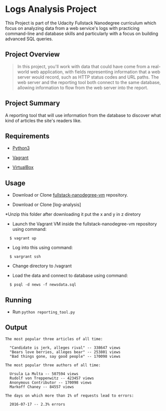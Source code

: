 # Logs Analysis Project

This Project is part of the Udacity Fullstack Nanodegree curriculum which focus on analyzing data from a web service's logs with practicing command-line and database skills and particularly with a focus on building advanced SQL queries.

## Project Overview
>In this project, you'll work with data that could have come from a real-world web application, with fields representing information that a web server would record, such as HTTP status codes and URL paths. The web server and the reporting tool both connect to the same database, allowing information to flow from the web server into the report.

## Project Summary
A reporting tool that will use information from the database to discover what kind of articles the site's readers like.

## Requirements

  * [Python3](https://www.python.org/)

  * [Vagrant](https://www.vagrantup.com/)

  * [VirtualBox](https://www.virtualbox.org/)


## Usage

  * Download or Clone [fullstack-nanodegree-vm](https://github.com/udacity/fullstack-nanodegree-vm) repository.

  * Download or Clone [log-analysis]

  *Unzip this folder after downloading it put the x and y in z diretory

  * Launch the Vagrant VM inside the fullstack-nanodegree-vm repository using command:
  ```
    $ vagrant up
  ```

  * Log into this using command:
  ```
    $ vargrant ssh
  ```

  * Change directory to /vagrant
  
  * Load the data and connect to database using command:
  ```
    $ psql -d news -f newsdata.sql
  ```

## Running
  *  Run `python reporting_tool.py`

## Output

  ```
  The most popular three articles of all time:

	"Candidate is jerk, alleges rival" -- 338647 views
	"Bears love berries, alleges bear" -- 253801 views
	"Bad things gone, say good people" -- 170098 views

  The most popular three authors of all time:
  
	Ursula La Multa -- 507594 views
	Rudolf von Treppenwitz -- 423457 views
	Anonymous Contributor -- 170098 views
	Markoff Chaney -- 84557 views

  The days on which more than 1% of requests lead to errors:

	2016-07-17 -- 2.3% errors

  ```
